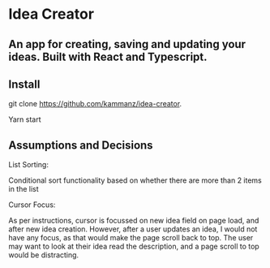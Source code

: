 # Idea Creator

## An app for creating, saving and updating your ideas. Built with React and Typescript.

## Install

git clone https://github.com/kammanz/idea-creator.

Yarn start

## Assumptions and Decisions

List Sorting:

Conditional sort functionality based on whether there are more than 2 items in the list

Cursor Focus:

As per instructions, cursor is focussed on new idea field on page load, and after new idea creation. However, after a user updates an idea, I would not have any focus, as that would make the page scroll back to top. The user may want to look at their idea read the description, and a page scroll to top would be distracting.
